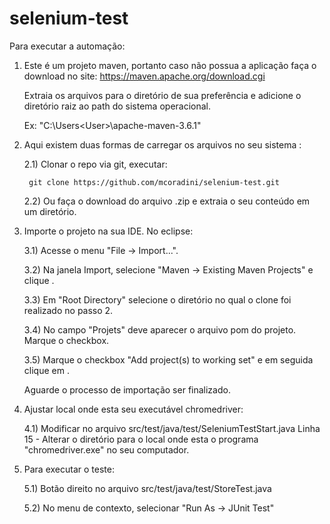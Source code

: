 # selenium-test

Para executar a automação:

1) Este é um projeto maven, portanto caso não possua a aplicação faça o download no site:
	https://maven.apache.org/download.cgi

	Extraia os arquivos para o diretório de sua preferência e adicione o diretório raiz ao path do sistema operacional.
	
	Ex: "C:\Users\<User>\apache-maven-3.6.1"
	
2) Aqui existem duas formas de carregar os arquivos no seu sistema :

	2.1) Clonar o repo via git, executar:
	
	  	git clone https://github.com/mcoradini/selenium-test.git
		
	2.2) Ou faça o download do arquivo .zip e extraia o seu conteúdo em um diretório.
	
3) Importe o projeto na sua IDE. No eclipse:

	3.1) Acesse o menu "File -> Import...".
  
	3.2) Na janela Import, selecione "Maven -> Existing Maven Projects" e clique <Next>.
  
	3.3) Em "Root Directory" selecione o diretório no qual o clone foi realizado no passo 2.
  
	3.4) No campo "Projets" deve aparecer o arquivo pom do projeto. Marque o checkbox.
  
	3.5) Marque o checkbox "Add project(s) to working set" e em seguida clique em <Finish>.
	
	Aguarde o processo de importação ser finalizado.

4) Ajustar local onde esta seu executável chromedriver:

	4.1) Modificar no arquivo src/test/java/test/SeleniumTestStart.java
				Linha 15 - Alterar o diretório para o local onde esta o programa "chromedriver.exe" no seu computador.
	
5) Para executar o teste:

	5.1) Botão direito no arquivo src/test/java/test/StoreTest.java
	
	5.2) No menu de contexto, selecionar "Run As -> JUnit Test"
